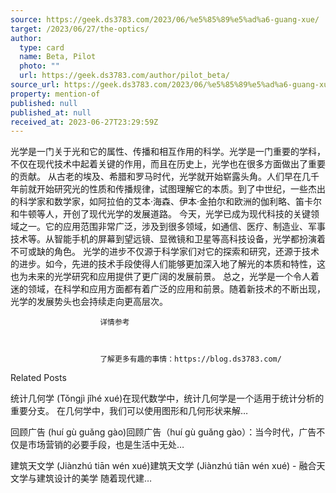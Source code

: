 ```yaml
---
source: https://geek.ds3783.com/2023/06/%e5%85%89%e5%ad%a6-guang-xue/
target: /2023/06/27/the-optics/
author:
  type: card
  name: Beta, Pilot
  photo: ""
  url: https://geek.ds3783.com/author/pilot_beta/
source_url: https://geek.ds3783.com/2023/06/%e5%85%89%e5%ad%a6-guang-xue/
property: mention-of
published: null
published_at: null
received_at: 2023-06-27T23:29:59Z
---
```


光学是一门关于光和它的属性、传播和相互作用的科学。光学是一门重要的学科，不仅在现代技术中起着关键的作用，而且在历史上，光学也在很多方面做出了重要的贡献。
从古老的埃及、希腊和罗马时代，光学就开始崭露头角。人们早在几千年前就开始研究光的性质和传播规律，试图理解它的本质。到了中世纪，一些杰出的科学家和数学家，如阿拉伯的艾本·海森、伊本·金拍尔和欧洲的伽利略、笛卡尔和牛顿等人，开创了现代光学的发展道路。
今天，光学已成为现代科技的关键领域之一。它的应用范围非常广泛，涉及到很多领域，如通信、医疗、制造业、军事技术等。从智能手机的屏幕到望远镜、显微镜和卫星等高科技设备，光学都扮演着不可或缺的角色。
光学的进步不仅源于科学家们对它的探索和研究，还源于技术的进步。如今，先进的技术手段使得人们能够更加深入地了解光的本质和特性，这也为未来的光学研究和应用提供了更广阔的发展前景。
总之，光学是一个令人着迷的领域，在科学和应用方面都有着广泛的应用和前景。随着新技术的不断出现，光学的发展势头也会持续走向更高层次。
                        
                        
                        
                        详情参考 
                        
                        
                        
                        了解更多有趣的事情：https://blog.ds3783.com/
                        
Related Posts

统计几何学 (Tǒngjì jǐhé xué)在现代数学中，统计几何学是一个适用于统计分析的重要分支。 在几何学中，我们可以使用图形和几何形状来解…


回顾广告 (huí gù guǎng gào)回顾广告（huí gù guǎng gào）：当今时代，广告不仅是市场营销的必要手段，也是生活中无处…


建筑天文学 (Jiànzhú tiān wén xué)建筑天文学 (Jiànzhú tiān wén xué) - 融合天文学与建筑设计的美学 随着现代建…